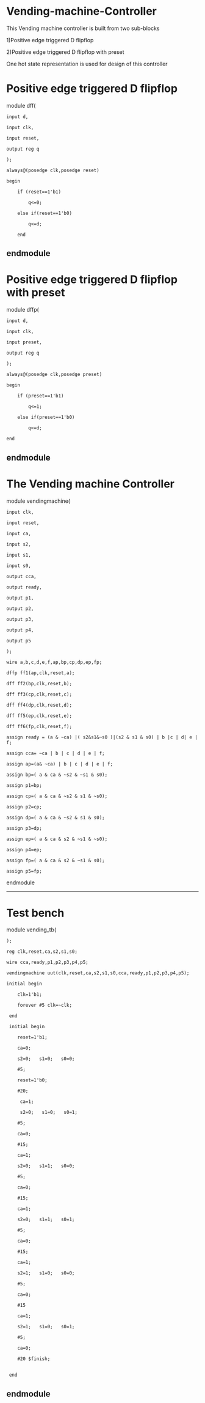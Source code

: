 # Vending-machine-Controller
This Vending machine controller is built from two sub-blocks

1)Positive edge triggered D flipflop

2)Positive edge triggered D flipflop with preset

One hot state representation is used for design of this controller

# Positive edge triggered D flipflop

module dff(
    
    input d,
    
    input clk,
    
    input reset,
    
    output reg q
    
    );
    
    always@(posedge clk,posedge reset)
    
    begin
    
        if (reset==1'b1)
        
            q<=0;
        
        else if(reset==1'b0)
        
            q<=d;
        
        end

endmodule
---------------------------------------------------
# Positive edge triggered D flipflop with preset
module dffp(
    
    input d,
    
    input clk,
    
    input preset,
    
    output reg q
    
    );
    
    always@(posedge clk,posedge preset)
    
    begin
    
        if (preset==1'b1)
        
            q<=1;
        
        else if(preset==1'b0)
        
            q<=d;
    
    end

endmodule
--------------------------------------------
# The Vending machine Controller

module vendingmachine(
    
    input clk,
    
    input reset,
    
    input ca,
    
    input s2,
    
    input s1,
    
    input s0,
    
    output cca,
    
    output ready,
    
    output p1,
    
    output p2,
    
    output p3,
    
    output p4,
    
    output p5
    
    );
    
    wire a,b,c,d,e,f,ap,bp,cp,dp,ep,fp;
    
    dffp ff1(ap,clk,reset,a);
    
    dff ff2(bp,clk,reset,b);
    
    dff ff3(cp,clk,reset,c);
    
    dff ff4(dp,clk,reset,d);
    
    dff ff5(ep,clk,reset,e);
    
    dff ff6(fp,clk,reset,f);
    
    assign ready = (a & ~ca) |( s2&s1&~s0 )|(s2 & s1 & s0) | b |c | d| e | f;
    
    assign cca= ~ca | b | c | d | e | f;
    
    assign ap=(a& ~ca) | b | c | d | e | f;
    
    assign bp=( a & ca & ~s2 & ~s1 & s0);
    
    assign p1=bp;
    
    assign cp=( a & ca & ~s2 & s1 & ~s0);
    
    assign p2=cp;
    
    assign dp=( a & ca & ~s2 & s1 & s0);
    
    assign p3=dp;
    
    assign ep=( a & ca & s2 & ~s1 & ~s0);
    
    assign p4=ep;
    
    assign fp=( a & ca & s2 & ~s1 & s0);
    
    assign p5=fp;

endmodule

--------------------------------------
# Test bench

module vending_tb(

    );
   
    reg clk,reset,ca,s2,s1,s0;
    
    wire cca,ready,p1,p2,p3,p4,p5;
    
    vendingmachine uut(clk,reset,ca,s2,s1,s0,cca,ready,p1,p2,p3,p4,p5);
    
    initial begin
    
        clk=1'b1;
        
        forever #5 clk=~clk;
     
     end
     
     initial begin
     
        reset=1'b1;
        
        ca=0;
        
        s2=0;   s1=0;   s0=0;
        
        #5;
        
        reset=1'b0;
        
        #20;
        
         ca=1;
         
         s2=0;   s1=0;   s0=1;
        
        #5;
        
        ca=0;
        
        #15;
        
        ca=1;
        
        s2=0;   s1=1;   s0=0;
        
        #5;
        
        ca=0;
        
        #15;
        
        ca=1;
        
        s2=0;   s1=1;   s0=1;
        
        #5;
        
        ca=0;
        
        #15;
        
        ca=1;
        
        s2=1;   s1=0;   s0=0;
        
        #5;
        
        ca=0;
        
        #15
        
        ca=1;
        
        s2=1;   s1=0;   s0=1;
        
        #5;
        
        ca=0;
        
        #20 $finish;


     end

endmodule
--------------------------------------
